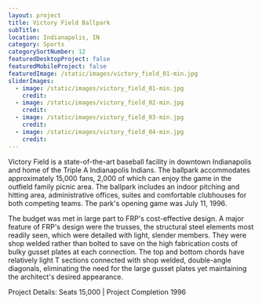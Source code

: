 ```yaml
---
layout: project
title: Victory Field Ballpark
subTitle:
location: Indianapolis, IN
category: Sports
categorySortNumber: 12
featuredDesktopProject: false
featuredMobileProject: false
featuredImage: /static/images/victory_field_01-min.jpg
sliderImages:
  - image: /static/images/victory_field_01-min.jpg
    credit:
  - image: /static/images/victory_field_02-min.jpg
    credit:
  - image: /static/images/victory_field_03-min.jpg
    credit:
  - image: /static/images/victory_field_04-min.jpg
    credit:
---
```

Victory Field is a state-of-the-art baseball facility in downtown Indianapolis and home of the Triple A Indianapolis Indians.  The ballpark accommodates approximately 15,000 fans, 2,000 of which can enjoy the game in the outfield family picnic area.  The ballpark includes an indoor pitching and hitting area, administrative offices, suites and comfortable clubhouses for both competing teams.  The park\'s opening game was July 11, 1996.

The budget was met in large part to FRP\'s cost-effective design.  A major feature of FRP\'s design were the trusses, the structural steel elements most readily seen, which were detailed with light, slender members.  They were shop welded rather than bolted to save on the high fabrication costs of bulky gusset plates at each connection.  The top and bottom chords have relatively light T sections connected with shop welded, double-angle diagonals, eliminating the need for the large gusset plates yet maintaining the architect\'s desired appearance.

Project Details:  Seats 15,000 | Project Completion 1996





























